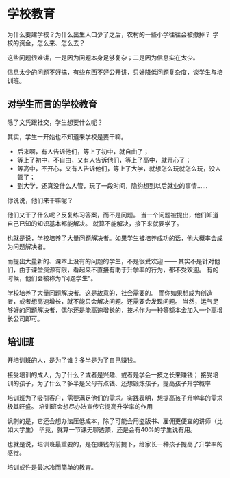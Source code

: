 # 学校教育

为什么要建学校？为什么出生人口少了之后，农村的一些小学往往会被撤掉？
学校的资金，怎么来、怎么去？

这些问题很难讲，一是因为问题本身足够复杂；二是因为信息实在太少。

信息太少的问题不好搞，有些东西不好公开讲，只好降低问题复杂度，谈学生与培训班。

## 对学生而言的学校教育

除了文凭跟社交，学生想要什么呢？

其实，学生一开始也不知道来学校是要干嘛。

- 后来啊，有人告诉他们，等上了初中，就自由了；
- 等上了初中，不自由，又有人告诉他们，等上了高中，就开心了；
- 等高中，不开心，又有人告诉他们，等上了大学，就想怎么玩就怎么玩，没人管了；
- 到大学，还真没什么人管，玩了一段时间，隐约想到以后就业的事情……

你说说，他们来干嘛呢？

他们又干了什么呢？反复练习答案，而不是问题。
当一个问题被提出，他们知道自己已知的知识基本都能解决。
就算不能解决，接下来就要学了。

也就是说，学校培养了大量问题解决者。如果学生被培养成功的话，他大概率会成为问题解决者。

而提出大量新的、课本上没有的问题的学生，不是很受欢迎 
—— 其实不是针对他们，由于课堂资源有限，看起来不直接有助于升学率的行为，都不受欢迎。
有的时候，他们会被称为"问题学生"。

学校培养了大量问题解决者。这是故意的，社会需要的。
而你如果想成为创造者，或者想高速增长，就不能只会解决问题。还需要会发现问题。
当然，运气足够好的问题解决者，偶尔还是能高速增长的，技术作为一种等额本金加入一个高增长公司即可。

## 培训班

开培训班的人，是为了谁？多半是为了自己赚钱。

接受培训的成人，为了什么？或者是兴趣、或者是学会一技之长来赚钱；
接受培训的孩子，为了什么？多半是父母有点钱、还想锻炼孩子，提高孩子升学概率

培训班为了吸引客户，需要满足他们的需求。实践表明，想提高孩子升学率的需求极其旺盛。
培训班会想尽办法宣传它提高升学率的作用

讽刺的是，它还会想办法压低成本，除了可能会用盗版书、雇佣更便宜的讲师（比如大学生）
毕竟，就算一节课无聊透顶，还是会有40%的学生说有用。

也就是说，培训班最重要的，是在赚钱的前提下，给家长一种孩子提高了升学率的感觉。

培训或许是最冰冷而简单的教育。
